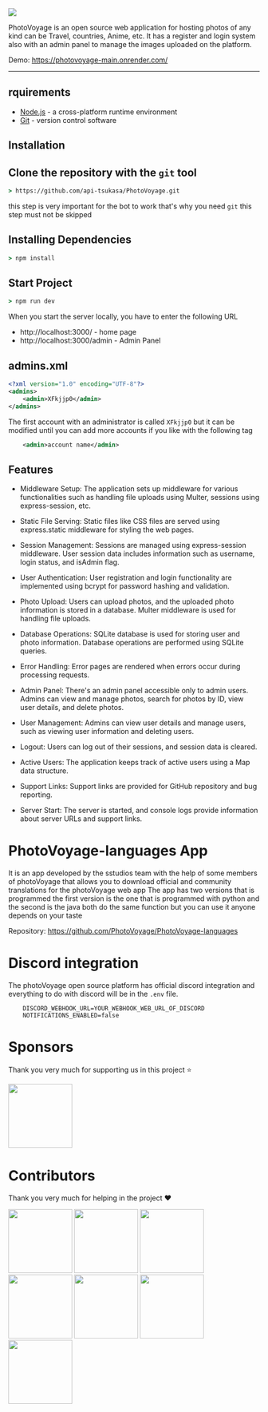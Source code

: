 <img align=center src="https://raw.githubusercontent.com/api-tsukasa/PhotoVoyage/master/.github/assets/banner.png">

PhotoVoyage is an open source web application for hosting photos of any kind can be Travel, countries, Anime, etc. It has a register and login system also with an admin panel to manage the images uploaded on the platform.

Demo: https://photovoyage-main.onrender.com/

---

## rquirements

* [Node.js](https://nodejs.org/en/) - a cross-platform runtime environment
* [Git](https://git-scm.com/downloads) - version control software

## Installation

## Clone the repository with the ``git`` tool
```cmd
> https://github.com/api-tsukasa/PhotoVoyage.git
```
this step is very important for the bot to work that's why you need `git` this step must not be skipped

## Installing Dependencies
```cmd
> npm install
```

## Start Project
```cmd
> npm run dev
```

When you start the server locally, you have to enter the following URL

* http://localhost:3000/ - home page
* http://localhost:3000/admin - Admin Panel

## admins.xml

```xml
<?xml version="1.0" encoding="UTF-8"?>
<admins>
    <admin>XFkjjp0</admin>
</admins>
```

The first account with an administrator is called `XFkjjp0` but it can be modified until you can add more accounts if you like with the following tag

```xml
    <admin>account name</admin>
```

## Features

* Middleware Setup: The application sets up middleware for various functionalities such as handling file uploads using Multer, sessions using express-session, etc.

* Static File Serving: Static files like CSS files are served using express.static middleware for styling the web pages.

* Session Management: Sessions are managed using express-session middleware. User session data includes information such as username, login status, and isAdmin flag.

* User Authentication: User registration and login functionality are implemented using bcrypt for password hashing and validation.

* Photo Upload: Users can upload photos, and the uploaded photo information is stored in a database. Multer middleware is used for handling file uploads.

* Database Operations: SQLite database is used for storing user and photo information. Database operations are performed using SQLite queries.

* Error Handling: Error pages are rendered when errors occur during processing requests.

* Admin Panel: There's an admin panel accessible only to admin users. Admins can view and manage photos, search for photos by ID, view user details, and delete photos.

* User Management: Admins can view user details and manage users, such as viewing user information and deleting users.

* Logout: Users can log out of their sessions, and session data is cleared.

* Active Users: The application keeps track of active users using a Map data structure.

* Support Links: Support links are provided for GitHub repository and bug reporting.

* Server Start: The server is started, and console logs provide information about server URLs and support links.

# PhotoVoyage-languages App

It is an app developed by the sstudios team with the help of some members of photoVoyage that allows you to download official and community translations for the photoVoyage web app The app has two versions that is programmed the first version is the one that is programmed with python and the second is the java both do the same function but you can use it anyone depends on your taste

Repository: https://github.com/PhotoVoyage/PhotoVoyage-languages

# Discord integration

The photoVoyage open source platform has official discord integration and everything to do with discord will be in the `.env` file.

```env
    DISCORD_WEBHOOK_URL=YOUR_WEBHOOK_WEB_URL_OF_DISCORD
    NOTIFICATIONS_ENABLED=false
```

# Sponsors

Thank you very much for supporting us in this project ⭐

<a href="https://github.com/Sstudios-Dev"><img src="https://avatars.githubusercontent.com/u/156860248?s=200&v=4" height="128" width="128" /></a>

# Contributors

Thank you very much for helping in the project ❤

<a href="https://github.com/staFF6773"><img src="https://avatars.githubusercontent.com/u/108166164?v=4" height="128" width="128" /></a>
<a href="https://github.com/Sstudiosdev"><img src="https://avatars.githubusercontent.com/u/149289426?v=4" height="128" width="128" /></a>
<a href="https://github.com/StaffV77"><img src="https://avatars.githubusercontent.com/u/107765373?v=4" height="128" width="128" /></a>
<a href="https://github.com/api-tsukasa"><img src="https://avatars.githubusercontent.com/u/142162315?v=4" height="128" width="128" /></a>
<a href="https://github.com/MasterpaintSu"><img src="https://avatars.githubusercontent.com/u/159675013?v=4" height="128" width="128" /></a>
<a href="https://github.com/SantiagolxxGG"><img src="https://avatars.githubusercontent.com/u/149891004?v=4" height="128" width="128" /></a>
<a href="https://github.com/photovoyagehelp"><img src="https://avatars.githubusercontent.com/u/164266627?v=4" height="128" width="128" /></a>
